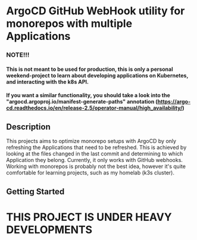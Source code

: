 # ArgoCD GitHub WebHook utility for monorepos with multiple Applications

### NOTE!!!
#### This is not meant to be used for production, this is only a personal weekend-project to learn about developing applications on Kubernetes, and interacting with the k8s API.
#### If you want a similar functionality, you should take a look into the "argocd.argoproj.io/manifest-generate-paths" annotation (https://argo-cd.readthedocs.io/en/release-2.5/operator-manual/high_availability/)


## Description

This projects aims to optimize monorepo setups with ArgoCD by only refreshing the Applications that need to be refreshed.
This is achieved by looking at the files changed in the last commit and determining to which Application they belong.
Currently, it only works with GitHub webhooks.
Working with monorepos is probably not the best idea, however it's quite comfortable for learning projects, such as
my homelab (k3s cluster).

## Getting Started

# THIS PROJECT IS UNDER HEAVY DEVELOPMENTS